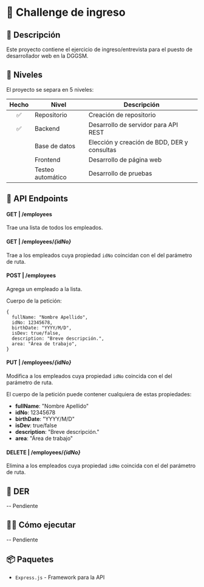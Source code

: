 # 📌 Challenge de ingreso

## 📖 Descripción

Este proyecto contiene el ejercicio de ingreso/entrevista para el puesto de desarrollador web en la DGGSM.

## 🚀 Niveles

El proyecto se separa en 5 niveles:

| Hecho | Nivel             | Descripción                                 |
| :---: | ----------------- | ------------------------------------------- |
|  ✅   | Repositorio       | Creación de repositorio                     |
|  ✅   | Backend           | Desarrollo de servidor para API REST        |
|       | Base de datos     | Elección y creación de BDD, DER y consultas |
|       | Frontend          | Desarrollo de página web                    |
|       | Testeo automático | Desarrollo de pruebas                       |

## 🌌 API Endpoints

#### GET | /employees

Trae una lista de todos los empleados.

#### GET | /employees/_{idNo}_

Trae a los empleados cuya propiedad `idNo` coincidan con el del parámetro de ruta.

#### POST | /employees

Agrega un empleado a la lista.

Cuerpo de la petición:

```
{
  fullName: "Nombre Apellido",
  idNo: 12345678,
  birthDate: "YYYY/M/D",
  isDev: true/false,
  description: "Breve descripción.",
  area: "Área de trabajo",
}
```

#### PUT | /employees/_{idNo}_

Modifica a los empleados cuya propiedad `idNo` coincida con el del parámetro de ruta.

El cuerpo de la petición puede contener cualquiera de estas propiedades:

- **fullName**: "Nombre Apellido"
- **idNo**: 12345678
- **birthDate**: "YYYY/M/D"
- **isDev**: true/false
- **description**: "Breve descripción."
- **area**: "Área de trabajo"

#### DELETE | /employees/_{idNo}_

Elimina a los empleados cuya propiedad `idNo` coincida con el del parámetro de ruta.

## 🎨 DER

-- Pendiente

## 👨‍💻 Cómo ejecutar

-- Pendiente

## 📦 Paquetes

- `Express.js` - Framework para la API
